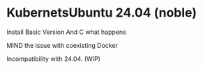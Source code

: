 # KubernetsUbuntu 24.04 (noble)
Install Basic Version And C what happens

MIND the issue with coexisting Docker 

Incompatibility with 24.04.
(WIP)
